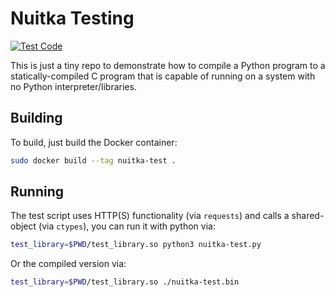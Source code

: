 # Nuitka Testing
[![Test Code](https://github.com/CuckooEXE/Nuitka-Test/actions/workflows/code-test.yml/badge.svg)](https://github.com/CuckooEXE/Nuitka-Test/actions/workflows/code-test.yml)

This is just a tiny repo to demonstrate how to compile a Python program to a statically-compiled C program that is capable of running on a system with no Python interpreter/libraries.

## Building
To build, just build the Docker container:
```bash
sudo docker build --tag nuitka-test .
```

## Running
The test script uses HTTP(S) functionality (via `requests`) and calls a shared-object (via `ctypes`), you can run it with python via:
```bash
test_library=$PWD/test_library.so python3 nuitka-test.py
```

Or the compiled version via:
```bash
test_library=$PWD/test_library.so ./nuitka-test.bin
```